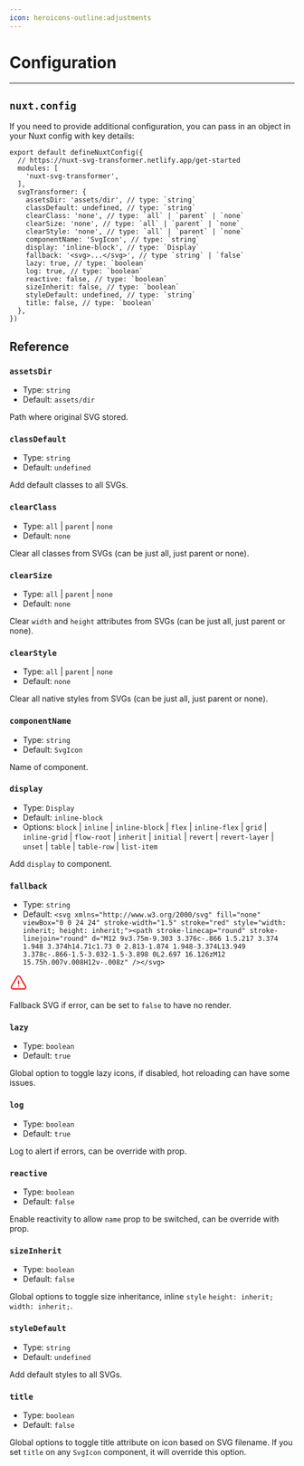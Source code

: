 ```yaml
---
icon: heroicons-outline:adjustments
---
```


# Configuration

---

## `nuxt.config`

If you need to provide additional configuration, you can pass in an object in your Nuxt config with key details:

```ts{}[nuxt.config.ts]
export default defineNuxtConfig({
  // https://nuxt-svg-transformer.netlify.app/get-started
  modules: [
    'nuxt-svg-transformer',
  ],
  svgTransformer: {
    assetsDir: 'assets/dir', // type: `string`
    classDefault: undefined, // type: `string`
    clearClass: 'none', // type: `all` | `parent` | `none`
    clearSize: 'none', // type: `all` | `parent` | `none`
    clearStyle: 'none', // type: `all` | `parent` | `none`
    componentName: 'SvgIcon', // type: `string`
    display: 'inline-block', // type: `Display`
    fallback: '<svg>...</svg>', // type `string` | `false`
    lazy: true, // type: `boolean`
    log: true, // type: `boolean`
    reactive: false, // type: `boolean`
    sizeInherit: false, // type: `boolean`
    styleDefault: undefined, // type: `string`
    title: false, // type: `boolean`
  },
})
```

## Reference

### `assetsDir`

- Type: `string`
- Default: `assets/dir`

Path where original SVG stored.

### `classDefault`

- Type: `string`
- Default: `undefined`

Add default classes to all SVGs.

### `clearClass`

- Type: `all` | `parent` | `none`
- Default: `none`

Clear all classes from SVGs (can be just all, just parent or none).

### `clearSize`

- Type: `all` | `parent` | `none`
- Default: `none`

Clear `width` and `height` attributes from SVGs (can be just all, just parent or none).

### `clearStyle`

- Type: `all` | `parent` | `none`
- Default: `none`

Clear all native styles from SVGs (can be just all, just parent or none).

### `componentName`

- Type: `string`
- Default: `SvgIcon`

Name of component.

### `display`

- Type: `Display`
- Default: `inline-block`
- Options: `block` | `inline` | `inline-block` | `flex` | `inline-flex` | `grid` | `inline-grid` | `flow-root` | `inherit` | `initial` | `revert` | `revert-layer` | `unset` | `table` | `table-row` | `list-item`

Add `display` to component.

### `fallback`

- Type: `string`
- Default: `<svg xmlns="http://www.w3.org/2000/svg" fill="none" viewBox="0 0 24 24" stroke-width="1.5" stroke="red" style="width: inherit; height: inherit;"><path stroke-linecap="round" stroke-linejoin="round" d="M12 9v3.75m-9.303 3.376c-.866 1.5.217 3.374 1.948 3.374h14.71c1.73 0 2.813-1.874 1.948-3.374L13.949 3.378c-.866-1.5-3.032-1.5-3.898 0L2.697 16.126zM12 15.75h.007v.008H12v-.008z" /></svg>`

<div style="height: 2rem;width: 2rem">
<svg xmlns="http://www.w3.org/2000/svg" fill="none" viewBox="0 0 24 24" stroke-width="1.5" stroke="red" style="width: inherit; height: inherit;"><path stroke-linecap="round" stroke-linejoin="round" d="M12 9v3.75m-9.303 3.376c-.866 1.5.217 3.374 1.948 3.374h14.71c1.73 0 2.813-1.874 1.948-3.374L13.949 3.378c-.866-1.5-3.032-1.5-3.898 0L2.697 16.126zM12 15.75h.007v.008H12v-.008z" /></svg>
</div>

Fallback SVG if error, can be set to `false` to have no render.

### `lazy`

- Type: `boolean`
- Default: `true`

Global option to toggle lazy icons, if disabled, hot reloading can have some issues.

### `log`

- Type: `boolean`
- Default: `true`

Log to alert if errors, can be override with prop.

### `reactive`

- Type: `boolean`
- Default: `false`

Enable reactivity to allow `name` prop to be switched, can be override with prop.

### `sizeInherit`

- Type: `boolean`
- Default: `false`

Global options to toggle size inheritance, inline `style` `height: inherit; width: inherit;`.

### `styleDefault`

- Type: `string`
- Default: `undefined`

Add default styles to all SVGs.

### `title`

- Type: `boolean`
- Default: `false`

Global options to toggle title attribute on icon based on SVG filename. If you set `title` on any `SvgIcon` component, it will override this option.
